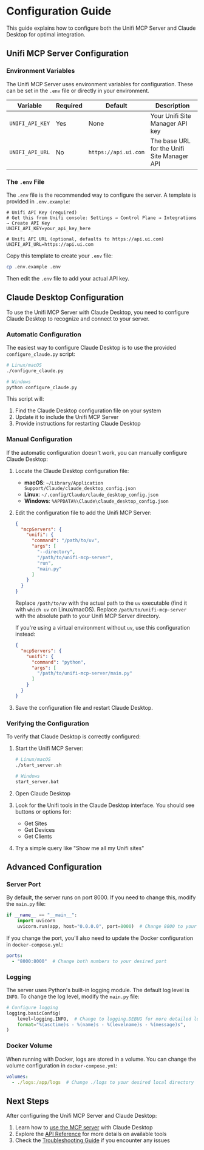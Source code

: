 # Configuration Guide

This guide explains how to configure both the Unifi MCP Server and Claude Desktop for optimal integration.

## Unifi MCP Server Configuration

### Environment Variables

The Unifi MCP Server uses environment variables for configuration. These can be set in the `.env` file or directly in your environment.

| Variable | Required | Default | Description |
|----------|----------|---------|-------------|
| `UNIFI_API_KEY` | Yes | None | Your Unifi Site Manager API key |
| `UNIFI_API_URL` | No | `https://api.ui.com` | The base URL for the Unifi Site Manager API |

### The `.env` File

The `.env` file is the recommended way to configure the server. A template is provided in `.env.example`:

```
# Unifi API Key (required)
# Get this from Unifi console: Settings → Control Plane → Integrations → Create API Key
UNIFI_API_KEY=your_api_key_here

# Unifi API URL (optional, defaults to https://api.ui.com)
UNIFI_API_URL=https://api.ui.com
```

Copy this template to create your `.env` file:

```bash
cp .env.example .env
```

Then edit the `.env` file to add your actual API key.

## Claude Desktop Configuration

To use the Unifi MCP Server with Claude Desktop, you need to configure Claude Desktop to recognize and connect to your server.

### Automatic Configuration

The easiest way to configure Claude Desktop is to use the provided `configure_claude.py` script:

```bash
# Linux/macOS
./configure_claude.py

# Windows
python configure_claude.py
```

This script will:
1. Find the Claude Desktop configuration file on your system
2. Update it to include the Unifi MCP Server
3. Provide instructions for restarting Claude Desktop

### Manual Configuration

If the automatic configuration doesn't work, you can manually configure Claude Desktop:

1. Locate the Claude Desktop configuration file:
   - **macOS**: `~/Library/Application Support/Claude/claude_desktop_config.json`
   - **Linux**: `~/.config/Claude/claude_desktop_config.json`
   - **Windows**: `%APPDATA%\Claude\claude_desktop_config.json`

2. Edit the configuration file to add the Unifi MCP Server:

   ```json
   {
     "mcpServers": {
       "unifi": {
         "command": "/path/to/uv",
         "args": [
           "--directory",
           "/path/to/unifi-mcp-server",
           "run",
           "main.py"
         ]
       }
     }
   }
   ```

   Replace `/path/to/uv` with the actual path to the `uv` executable (find it with `which uv` on Linux/macOS).
   Replace `/path/to/unifi-mcp-server` with the absolute path to your Unifi MCP Server directory.

   If you're using a virtual environment without `uv`, use this configuration instead:

   ```json
   {
     "mcpServers": {
       "unifi": {
         "command": "python",
         "args": [
           "/path/to/unifi-mcp-server/main.py"
         ]
       }
     }
   }
   ```

3. Save the configuration file and restart Claude Desktop.

### Verifying the Configuration

To verify that Claude Desktop is correctly configured:

1. Start the Unifi MCP Server:
   ```bash
   # Linux/macOS
   ./start_server.sh
   
   # Windows
   start_server.bat
   ```

2. Open Claude Desktop

3. Look for the Unifi tools in the Claude Desktop interface. You should see buttons or options for:
   - Get Sites
   - Get Devices
   - Get Clients

4. Try a simple query like "Show me all my Unifi sites"

## Advanced Configuration

### Server Port

By default, the server runs on port 8000. If you need to change this, modify the `main.py` file:

```python
if __name__ == "__main__":
    import uvicorn
    uvicorn.run(app, host="0.0.0.0", port=8000)  # Change 8000 to your desired port
```

If you change the port, you'll also need to update the Docker configuration in `docker-compose.yml`:

```yaml
ports:
  - "8000:8000"  # Change both numbers to your desired port
```

### Logging

The server uses Python's built-in logging module. The default log level is `INFO`. To change the log level, modify the `main.py` file:

```python
# Configure logging
logging.basicConfig(
    level=logging.INFO,  # Change to logging.DEBUG for more detailed logs
    format="%(asctime)s - %(name)s - %(levelname)s - %(message)s",
)
```

### Docker Volume

When running with Docker, logs are stored in a volume. You can change the volume configuration in `docker-compose.yml`:

```yaml
volumes:
  - ./logs:/app/logs  # Change ./logs to your desired local directory
```

## Next Steps

After configuring the Unifi MCP Server and Claude Desktop:

1. Learn how to [use the MCP server](4_usage_guide.md) with Claude Desktop
2. Explore the [API Reference](5_api_reference.md) for more details on available tools
3. Check the [Troubleshooting Guide](7_troubleshooting_guide.md) if you encounter any issues